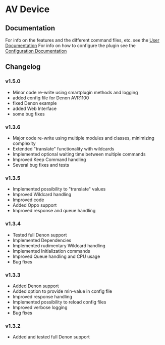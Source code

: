 # AV Device

## Documentation

For info on the features and the different command files, etc. see the [User Documentation](https://www.smarthomeng.de/user/plugins/avdevice/user_doc.html "Manual")
For info on how to configure the plugin see the [Configuration Documentation](https://www.smarthomeng.de/plugins_doc/config/avdevice "Configuration")

## Changelog

### v1.5.0
* Minor code re-write using smartplugin methods and logging
* added config file for Denon AVR1100
* fixed Denon example
* added Web Interface
* some bug fixes

### v1.3.6
* Major code re-write using multiple modules and classes, minimizing complexity
* Extended "translate" functionality with wildcards
* Implemented optional waiting time between multiple commands
* Improved Keep Command handling
* Several bug fixes and tests

### v1.3.5
* Implemented possibility to "translate" values
* Improved Wildcard handling
* Improved code
* Added Oppo support
* Improved response and queue handling

### v1.3.4
* Tested full Denon support
* Implemented Dependencies
* Implemented rudimentary Wildcard handling
* Implemented Initialization commands
* Improved Queue handling and CPU usage
* Bug fixes

### v1.3.3
* Added Denon support
* Added option to provide min-value in config file
* Improved response handling
* Implemented possibility to reload config files
* Improved verbose logging
* Bug fixes

### v1.3.2
* Added and tested full Denon support
